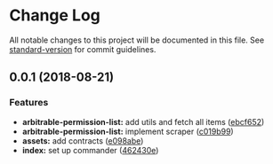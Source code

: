 # Change Log

All notable changes to this project will be documented in this file. See [standard-version](https://github.com/conventional-changelog/standard-version) for commit guidelines.

<a name="0.0.1"></a>
## 0.0.1 (2018-08-21)


### Features

* **arbitrable-permission-list:** add utils and fetch all items ([ebcf652](https://github.com/kleros/kleros-contract-scrapers/commit/ebcf652))
* **arbitrable-permission-list:** implement scraper ([c019b99](https://github.com/kleros/kleros-contract-scrapers/commit/c019b99))
* **assets:** add contracts ([e098abe](https://github.com/kleros/kleros-contract-scrapers/commit/e098abe))
* **index:** set up commander ([462430e](https://github.com/kleros/kleros-contract-scrapers/commit/462430e))
